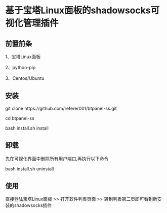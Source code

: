 # 基于宝塔Linux面板的shadowsocks可视化管理插件

<h2>前置前条</h2>
<p>1、宝塔Linux面板</p>
<p>2、python-pip</p>
<p>3、Centos/Ubuntu</p>

<h2>安装</h2>
<p>git clone https://github.com/referer001/btpanel-ss.git</p>
<p>cd btpanel-ss</p>
<p>bash install.sh install</p>

<h2>卸载</h2>
<p>先在可视化界面中删除所有用户端口,再执行以下命令</p>
<p>bash install.sh uninstall</p>

<h2>使用</h2>
<p>直接登陆宝塔Linux面板 >> 打开软件列表页面 >> 转到列表第二页即可看到新安装的shadowsocks插件</p>
